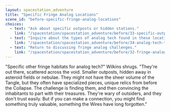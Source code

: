 ```yaml
---
layout: spacestation_adventure
title: "Specific Fringe Analog Locations"
scene_id: "before-specific-fringe-analog-locations"
choices:
  - text: "Ask about specific outposts or hidden stations."
    link: "/spacestation/spacestation_adventure/before/33-specific-outposts-stations/"
  - text: "Inquire about the types of analog tech found in these locations."
    link: "/spacestation/spacestation_adventure/before/34-analog-tech-types-locations/"
  - text: "Return to discussing fringe analog challenges."
    link: "/spacestation/spacestation_adventure/before/32-fringe-analog-challenges/"
---
```


"Specific other fringe habitats for analog tech?" Wilkins shrugs. "They're out there, scattered across the void. Smaller outposts, hidden away in asteroid fields or nebulae. They might not have the sheer volume of the Tangle, but they often have specialized pieces, unique relics from before the Collapse. The challenge is finding them, and then convincing the inhabitants to part with their treasures. They're wary of outsiders, and they don't trust easily. But if you can make a connection, you might find something truly valuable, something the Wires have long forgotten."

